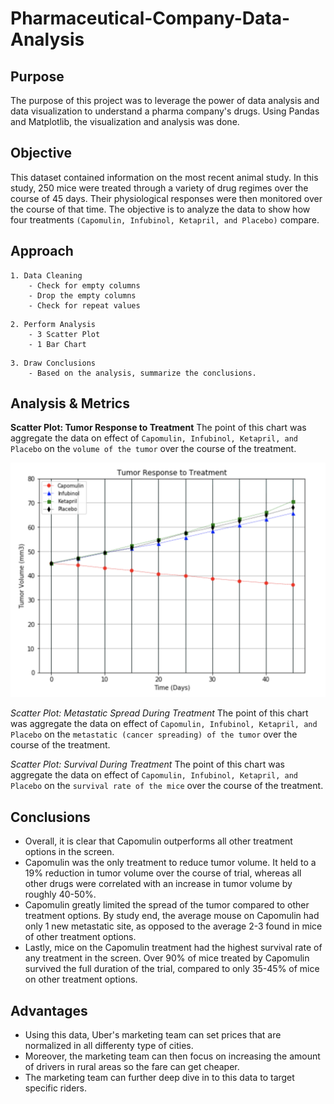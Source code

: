 # Pharmaceutical-Company-Data-Analysis

## Purpose
The purpose of this project was to leverage the power of data analysis and data visualization to understand a pharma company's drugs. Using Pandas and Matplotlib, the visualization and analysis was done. 


## Objective
This dataset contained information on the most recent animal study. In this study, 250 mice were treated through a variety of drug regimes over the course of 45 days. Their physiological responses were then monitored over the course of that time. The objective is to analyze the data to show how four treatments `(Capomulin, Infubinol, Ketapril, and Placebo)` compare.

## Approach

```
1. Data Cleaning
    - Check for empty columns 
    - Drop the empty columns 
    - Check for repeat values
```

```
2. Perform Analysis 
    - 3 Scatter Plot 
    - 1 Bar Chart
```

```
3. Draw Conclusions 
    - Based on the analysis, summarize the conclusions. 
```

## Analysis & Metrics
**Scatter Plot: Tumor Response to Treatment** The point of this chart was aggregate the data on effect of `Capomulin, Infubinol, Ketapril, and Placebo` on the `volume of the tumor` over the course of the treatment.

<img src="images/1.png" />

*Scatter Plot: Metastatic Spread During Treatment* The point of this chart was aggregate the data on effect of `Capomulin, Infubinol, Ketapril, and Placebo` on the `metastatic (cancer spreading) of the tumor` over the course of the treatment.

*Scatter Plot: Survival During Treatment* The point of this chart was aggregate the data on effect of `Capomulin, Infubinol, Ketapril, and Placebo` on the `survival rate of the mice` over the course of the treatment.


## Conclusions
* Overall, it is clear that Capomulin outperforms all other treatment options in the screen.
* Capomulin was the only treatment to reduce tumor volume. It held to a 19% reduction in tumor volume over the course of trial, whereas all other drugs were correlated with an increase in tumor volume by roughly 40-50%.
* Capomulin greatly limited the spread of the tumor compared to other treatment options. By study end, the average mouse on Capomulin had only 1 new metastatic site, as opposed to the average 2-3 found in mice of other treatment options.
* Lastly, mice on the Capomulin treatment had the highest survival rate of any treatment in the screen. Over 90% of mice treated by Capomulin survived the full duration of the trial, compared to only 35-45% of mice on other treatment options. 

## Advantages
* Using this data, Uber's marketing team can set prices that are normalized in all differenty type of cities.
* Moreover, the marketing team can then focus on increasing the amount of drivers in rural areas so the fare can get cheaper.
* The marketing team can further deep dive in to this data to target specific riders.